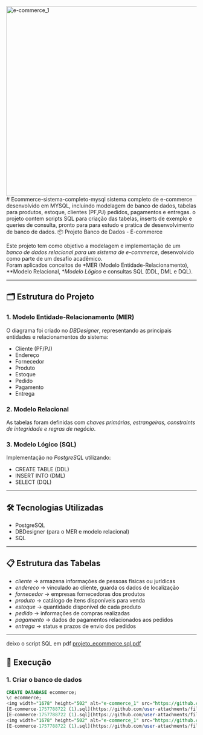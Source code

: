 <img width="1678" height="502" alt="e-commerce_1" src="https://github.com/user-attachments/assets/7022bb24-b1fa-4e77-8998-6708f97d3281" />
# Ecommerce-sistema-completo-mysql
sistema completo de e-commerce desenvolvido em MYSQL, incluindo modelagem de banco de dados, tabelas para produtos, estoque, clientes (PF,PJ) pedidos, pagamentos e entregas. o projeto contem scripts SQL para criação das tabelas, inserts de exemplo e queries de consulta, pronto para para estudo e pratica de desenvolvimento de banco de dados.
 📦 Projeto Banco de Dados - E-commerce

Este projeto tem como objetivo a modelagem e implementação de um *banco de dados relacional para um sistema de e-commerce*, desenvolvido como parte de um desafio acadêmico.  
Foram aplicados conceitos de *MER (Modelo Entidade-Relacionamento), **Modelo Relacional, **Modelo Lógico* e consultas SQL (DDL, DML e DQL).

---

## 🗂 Estrutura do Projeto

### 1. Modelo Entidade-Relacionamento (MER)
O diagrama foi criado no *DBDesigner*, representando as principais entidades e relacionamentos do sistema:

- Cliente (PF/PJ)  
- Endereço  
- Fornecedor  
- Produto  
- Estoque  
- Pedido  
- Pagamento  
- Entrega  

### 2. Modelo Relacional
As tabelas foram definidas com *chaves primárias, estrangeiras, constraints de integridade e regras de negócio*.

### 3. Modelo Lógico (SQL)
Implementação no *PostgreSQL* utilizando:
- CREATE TABLE (DDL)  
- INSERT INTO (DML)  
- SELECT (DQL)  

---

## 🛠 Tecnologias Utilizadas
- PostgreSQL  
- DBDesigner (para o MER e modelo relacional)  
- SQL  

---

## 📋 Estrutura das Tabelas

- *cliente* → armazena informações de pessoas físicas ou jurídicas  
- *endereco* → vinculado ao cliente, guarda os dados de localização  
- *fornecedor* → empresas fornecedoras dos produtos  
- *produto* → catálogo de itens disponíveis para venda  
- *estoque* → quantidade disponível de cada produto  
- *pedido* → informações de compras realizadas  
- *pagamento* → dados de pagamentos relacionados aos pedidos  
- *entrega* → status e prazos de envio dos pedidos  

---
deixo o script SQL  em pdf 
[projeto_ecommerce.sql.pdf](https://github.com/user-attachments/files/22313551/projeto_ecommerce.sql.pdf)


## 💾 Execução

### 1. Criar o banco de dados
```sql
CREATE DATABASE ecommerce;
\c ecommerce;
<img width="1678" height="502" alt="e-commerce_1" src="https://github.com/user-attachments/assets/02bae6af-f96a-45b5-ac91-d517d7636e8c" />
[E-commerce-1757788722 (1).sql](https://github.com/user-attachments/files/22313298/E-commerce-1757788722.1.sql)
[E-commerce-1757788722 (1).sql](https://github.com/user-attachments/files/22313321/E-commerce-1757788722.1.sql)
<img width="1678" height="502" alt="e-commerce_1" src="https://github.com/user-attachments/assets/d88d4629-d8c2-4e0a-a29e-f5c03b724caf" />
[E-commerce-1757788722 (1).sql](https://github.com/user-attachments/files/22313335/E-commerce-1757788722.1.sql)
